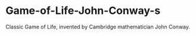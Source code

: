 # Game-of-Life-John-Conway-s
Classic Game of Life, invented by Cambridge mathematician John Conway.

